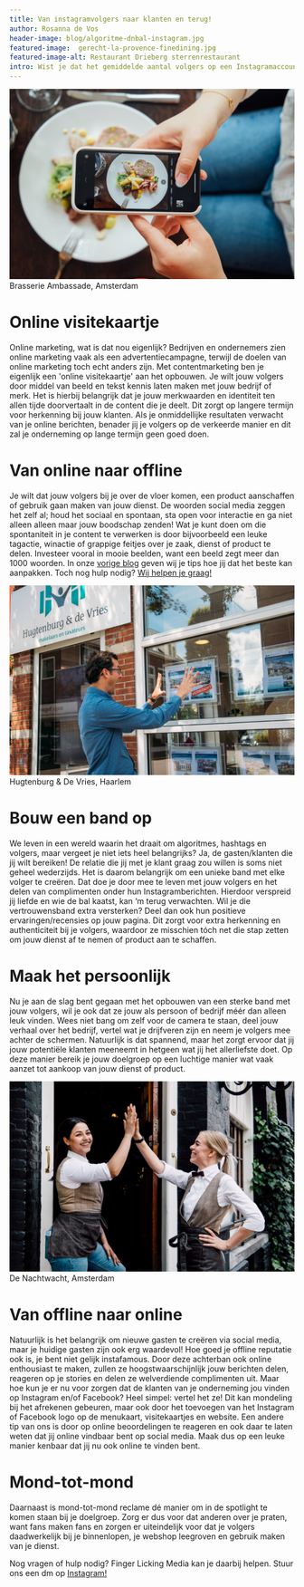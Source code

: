 ```yaml
---
title: Van instagramvolgers naar klanten en terug! 
author: Rosanna de Vos
header-image: blog/algoritme-dnbal-instagram.jpg
featured-image:  gerecht-la-provence-finedining.jpg
featured-image-alt: Restaurant Drieberg sterrenrestaurant
intro: Wist je dat het gemiddelde aantal volgers op een Instagramaccount tussen de 125 en 160 volgers ligt? En hoe leuk zou het zijn als je deze volgers als klant hebt? Je restaurant zit vol gasten, je producten vliegen over de ‘figuurlijke’ toonbank en jouw aangeboden diensten worden veelvuldig gebruikt…? Dit klinkt natuurlijk voor elke ondernemer als muziek in de oren. Maar the road to succes kent meerdere wegen. Bij Finger Licking Media weten wij precies wat jouw socialmediakanalen nodig hebben voor dat stukje flair om je volgers over de streep te trekken. In deze blog geven we jou een tipje van de sluier.  
---
```


![Gast maakt foto van gerecht](/assets/images/blog/socialbeheer-brasserie-ambassade.jpg)
Brasserie Ambassade, Amsterdam

# Online visitekaartje
Online marketing, wat is dat nou eigenlijk? Bedrijven en ondernemers zien online marketing vaak als een advertentiecampagne, terwijl de doelen van online marketing toch echt anders zijn. Met contentmarketing ben je eigenlijk een 'online visitekaartje' aan het opbouwen. Je wilt jouw volgers door middel van beeld en tekst kennis laten maken met jouw bedrijf of merk. Het is hierbij belangrijk dat je jouw merkwaarden en identiteit ten allen tijde doorvertaalt in de content die je deelt. Dit zorgt op langere termijn voor herkenning bij jouw klanten. Als je onmiddellijke resultaten verwacht van je online berichten, benader jij je volgers op de verkeerde manier en dit zal je onderneming op lange termijn geen goed doen. 

# Van online naar offline
Je wilt dat jouw volgers bij je over de vloer komen, een product aanschaffen of gebruik gaan maken van jouw dienst. De woorden social media zeggen het zelf al; houd het sociaal en spontaan, sta open voor interactie en ga niet alleen alleen maar jouw boodschap zenden! Wat je kunt doen om die spontaniteit in je content te verwerken is door bijvoorbeeld een leuke tagactie, winactie of grappige feitjes over je zaak, dienst of product te delen. Investeer vooral in mooie beelden, want een beeld zegt meer dan 1000 woorden. In onze [vorige blog](https://fingerlicking.media/blog/laat-je-gasten-watertanden-met-jouw-fotos) geven wij je tips hoe jij dat het beste kan aanpakken. Toch nog hulp nodig? [Wij helpen je graag!](https://fingerlicking.media/contact) 

![makelaar in haarlem voor kantoor](/assets/images/blog/makelaar-haarlem.jpg)
Hugtenburg & De Vries, Haarlem

# Bouw een band op 
We leven in een wereld waarin het draait om algoritmes, hashtags en volgers, maar vergeet je niet iets heel belangrijks? Ja, de gasten/klanten die jij wilt bereiken! De relatie die jij met je klant graag zou willen is soms niet geheel wederzijds. Het is daarom belangrijk om een unieke band met elke volger te creëren. Dat doe je door mee te leven met jouw volgers en het delen van complimenten onder hun Instagramberichten. Hierdoor verspreid jij liefde en wie de bal kaatst, kan ‘m terug verwachten. Wil je die vertrouwensband extra versterken? Deel dan ook hun positieve ervaringen/recensies op jouw pagina. Dit zorgt voor extra herkenning en authenticiteit bij je volgers, waardoor ze misschien tóch net die stap zetten om jouw dienst af te nemen of product aan te schaffen.

# Maak het persoonlijk
Nu je aan de slag bent gegaan met het opbouwen van een sterke band met jouw volgers, wil je ook dat ze jouw als persoon of bedrijf méér dan alleen leuk vinden. Wees niet bang om zelf voor de camera te staan, deel jouw verhaal over het bedrijf, vertel wat je drijfveren zijn en neem je volgers mee achter de schermen. Natuurlijk is dat spannend, maar het zorgt ervoor dat jij jouw potentiële klanten meeneemt in hetgeen wat jij het allerliefste doet. Op deze manier bereik je jouw doelgroep op een luchtige manier wat vaak aanzet tot aankoop van jouw dienst of product.

![high five personeel restaurant](/assets/images/blog/de-nachtwacht.jpg)
De Nachtwacht, Amsterdam 

# Van offline naar online
Natuurlijk is het belangrijk om nieuwe gasten te creëren via social media, maar je huidige gasten zijn ook erg waardevol! Hoe goed je offline reputatie ook is, je bent niet gelijk instafamous. Door deze achterban ook online enthousiast te maken, zullen ze hoogstwaarschijnlijk jouw berichten delen, reageren op je stories en delen ze welverdiende complimenten uit. Maar hoe kun je er nu voor zorgen dat de klanten van je onderneming jou vinden op Instagram en/of Facebook? Heel simpel: vertel het ze! Dit kan mondeling bij het afrekenen gebeuren, maar ook door het toevoegen van het Instagram of Facebook logo op de menukaart, visitekaartjes en website. Een andere tip van ons is door op online beoordelingen te reageren en ook daar te laten weten dat jij online vindbaar bent op social media. Maak dus op een leuke manier kenbaar dat jij nu ook online te vinden bent.  

# Mond-tot-mond
Daarnaast is mond-tot-mond reclame dé manier om in de spotlight te komen staan bij je doelgroep. Zorg er dus voor dat anderen over je praten, want fans maken fans en zorgen er uiteindelijk voor dat je volgers daadwerkelijk bij je binnenlopen, je webshop leegroven en gebruik maken van je dienst.

Nog vragen of hulp nodig? Finger Licking Media kan je daarbij helpen. Stuur ons een dm op [Instagram!](https://www.instagram.com/fingerlicking.media/) 
